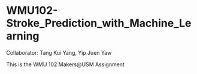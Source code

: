 # WMU102-Stroke_Prediction_with_Machine_Learning
Collaborator: Tang Kui Yang, Yip Juen Yaw

This is the WMU 102 Makers@USM Assignment
